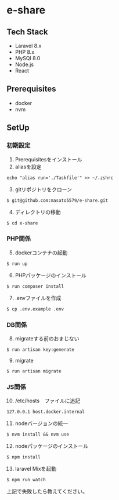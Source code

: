 # e-share

## Tech Stack
- Laravel 8.x
- PHP 8.x
- MySQl 8.0
- Node.js
- React

## Prerequisites
- docker
- nvm

## SetUp

### 初期設定
1. Prerequisitesをインストール
2. aliasを設定
```
echo "alias run='./Taskfile'" >> ~/.zshrc
```
3. gitリポジトリをクローン
```
$ git@github.com:masato5579/e-share.git
```
4. ディレクトリの移動
```
$ cd e-share
```

### PHP関係
5. dockerコンテナの起動
```
$ run up
```
6. PHPパッケージのインストール
```
$ run composer install
```
7. .envファイルを作成
```
$ cp .env.example .env
```

### DB関係
8. migrateする前のおまじない
```
$ run artisan key:generate
```

9. migrate
```
$ run artisan migrate
```

### JS関係
10. /etc/hosts　ファイルに追記
```
127.0.0.1 host.docker.internal
```
11. nodeバージョンの統一
```
$ nvm install && nvm use
```
12. nodeパッケージのインストール
```
$ npm install
```
13. laravel Mixを起動
```
$ npm run watch
```

上記で失敗したら教えてください。
